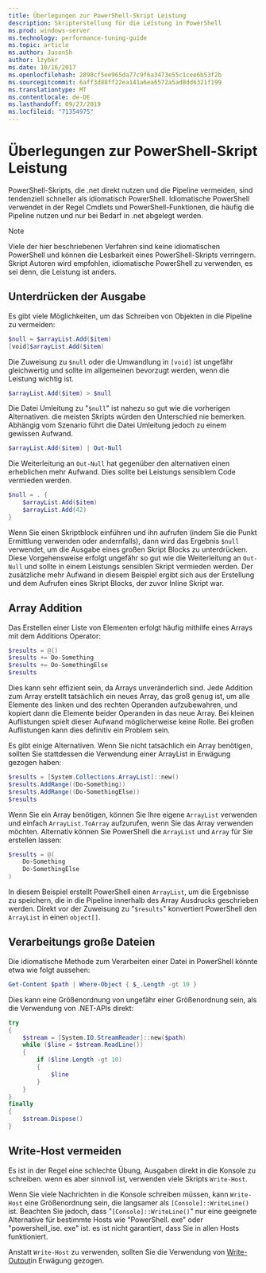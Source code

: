 ```yaml
---
title: Überlegungen zur PowerShell-Skript Leistung
description: Skripterstellung für die Leistung in PowerShell
ms.prod: windows-server
ms.technology: performance-tuning-guide
ms.topic: article
ms.author: JasonSh
author: lzybkr
ms.date: 10/16/2017
ms.openlocfilehash: 2898cf5ee965da77c9f6a3473e55c1cee6b53f2b
ms.sourcegitcommit: 6aff3d88ff22ea141a6ea6572a5ad8dd6321f199
ms.translationtype: MT
ms.contentlocale: de-DE
ms.lasthandoff: 09/27/2019
ms.locfileid: "71354975"
---
```

# <a name="powershell-scripting-performance-considerations"></a>Überlegungen zur PowerShell-Skript Leistung

PowerShell-Skripts, die .net direkt nutzen und die Pipeline vermeiden, sind tendenziell schneller als idiomatisch PowerShell. Idiomatische PowerShell verwendet in der Regel Cmdlets und PowerShell-Funktionen, die häufig die Pipeline nutzen und nur bei Bedarf in .net abgelegt werden.

>[!Note] 
> Viele der hier beschriebenen Verfahren sind keine idiomatischen PowerShell und können die Lesbarkeit eines PowerShell-Skripts verringern. Skript Autoren wird empfohlen, idiomatische PowerShell zu verwenden, es sei denn, die Leistung ist anders.

## <a name="suppressing-output"></a>Unterdrücken der Ausgabe

Es gibt viele Möglichkeiten, um das Schreiben von Objekten in die Pipeline zu vermeiden:

```PowerShell
$null = $arrayList.Add($item)
[void]$arrayList.Add($item)
```

Die Zuweisung zu `$null` oder die Umwandlung in `[void]` ist ungefähr gleichwertig und sollte im allgemeinen bevorzugt werden, wenn die Leistung wichtig ist.

```PowerShell
$arrayList.Add($item) > $null
```

Die Datei Umleitung zu "`$null`" ist nahezu so gut wie die vorherigen Alternativen. die meisten Skripts würden den Unterschied nie bemerken.
Abhängig vom Szenario führt die Datei Umleitung jedoch zu einem gewissen Aufwand.

```PowerShell
$arrayList.Add($item) | Out-Null
```

Die Weiterleitung an `Out-Null` hat gegenüber den alternativen einen erheblichen mehr Aufwand.
Dies sollte bei Leistungs sensiblem Code vermieden werden.

```PowerShell
$null = . {
    $arrayList.Add($item)
    $arrayList.Add(42)
}
```

Wenn Sie einen Skriptblock einführen und ihn aufrufen (indem Sie die Punkt Ermittlung verwenden oder andernfalls), dann wird das Ergebnis `$null` verwendet, um die Ausgabe eines großen Skript Blocks zu unterdrücken.
Diese Vorgehensweise erfolgt ungefähr so gut wie die Weiterleitung an `Out-Null` und sollte in einem Leistungs sensiblen Skript vermieden werden.
Der zusätzliche mehr Aufwand in diesem Beispiel ergibt sich aus der Erstellung und dem Aufrufen eines Skript Blocks, der zuvor Inline Skript war.


## <a name="array-addition"></a>Array Addition

Das Erstellen einer Liste von Elementen erfolgt häufig mithilfe eines Arrays mit dem Additions Operator:

```PowerShell
$results = @()
$results += Do-Something
$results += Do-SomethingElse
$results
```

Dies kann sehr effizient sein, da Arrays unveränderlich sind.
Jede Addition zum Array erstellt tatsächlich ein neues Array, das groß genug ist, um alle Elemente des linken und des rechten Operanden aufzubewahren, und kopiert dann die Elemente beider Operanden in das neue Array.
Bei kleinen Auflistungen spielt dieser Aufwand möglicherweise keine Rolle.
Bei großen Auflistungen kann dies definitiv ein Problem sein.

Es gibt einige Alternativen.
Wenn Sie nicht tatsächlich ein Array benötigen, sollten Sie stattdessen die Verwendung einer ArrayList in Erwägung gezogen haben:

```PowerShell
$results = [System.Collections.ArrayList]::new()
$results.AddRange((Do-Something))
$results.AddRange((Do-SomethingElse))
$results
```

Wenn Sie ein Array benötigen, können Sie Ihre eigene `ArrayList` verwenden und einfach `ArrayList.ToArray` aufzurufen, wenn Sie das Array verwenden möchten.
Alternativ können Sie PowerShell die `ArrayList` und `Array` für Sie erstellen lassen:

```PowerShell
$results = @(
    Do-Something
    Do-SomethingElse
)
```

In diesem Beispiel erstellt PowerShell einen `ArrayList`, um die Ergebnisse zu speichern, die in die Pipeline innerhalb des Array Ausdrucks geschrieben werden.
Direkt vor der Zuweisung zu "`$results`" konvertiert PowerShell den `ArrayList` in einen `object[]`.

## <a name="processing-large-files"></a>Verarbeitungs große Dateien

Die idiomatische Methode zum Verarbeiten einer Datei in PowerShell könnte etwa wie folgt aussehen:

```PowerShell
Get-Content $path | Where-Object { $_.Length -gt 10 }
```

Dies kann eine Größenordnung von ungefähr einer Größenordnung sein, als die Verwendung von .NET-APIs direkt:

```PowerShell
try
{
    $stream = [System.IO.StreamReader]::new($path)
    while ($line = $stream.ReadLine())
    {
        if ($line.Length -gt 10)
        {
            $line
        }
    }
}
finally
{
    $stream.Dispose()
}
```

## <a name="avoid-write-host"></a>Write-Host vermeiden

Es ist in der Regel eine schlechte Übung, Ausgaben direkt in die Konsole zu schreiben. wenn es aber sinnvoll ist, verwenden viele Skripts `Write-Host`.

Wenn Sie viele Nachrichten in die Konsole schreiben müssen, kann `Write-Host` eine Größenordnung sein, die langsamer als `[Console]::WriteLine()` ist. Beachten Sie jedoch, dass "`[Console]::WriteLine()`" nur eine geeignete Alternative für bestimmte Hosts wie "PowerShell. exe" oder "powershell_ise. exe" ist. es ist nicht garantiert, dass Sie in allen Hosts funktioniert.

Anstatt `Write-Host` zu verwenden, sollten Sie die Verwendung von [Write-Output](/powershell/module/Microsoft.PowerShell.Utility/Write-Output?view=powershell-5.1)in Erwägung gezogen.

